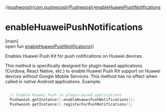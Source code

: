//[pushwoosh](../../../index.md)/[com.pushwoosh](../index.md)/[Pushwoosh](index.md)/[enableHuaweiPushNotifications](enable-huawei-push-notifications.md)

# enableHuaweiPushNotifications

[main]\
open fun [enableHuaweiPushNotifications](enable-huawei-push-notifications.md)()

Enables Huawei Push Kit for push notifications on Huawei devices. 

 This method is specifically designed for plugin-based applications (Cordova, React Native, etc.) to enable Huawei Push Kit support on Huawei devices without Google Mobile Services. This method has no effect when called in native Android applications.  Example: 

```kotlin

  // Enable Huawei Push in plugin-based applications
  Pushwoosh.getInstance().enableHuaweiPushNotifications();
  Pushwoosh.getInstance().registerForPushNotifications();

```

